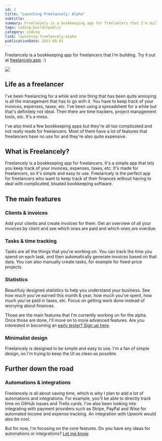 ```yaml
---
id: 2
title: "Launching Freelancely: Alpha"
subtitle:
summary: Freelancely is a bookkeeping app for freelancers that I'm building. I'm documenting the process here.
tags: coding,buildinpublic
category: coding
link: launching-freelancely-alpha
publicationDate: 2023-05-01
---
```


Freelancely is a bookkeeping app for freelancers that I'm building. Try it out at [freelancely.app](https://freelancely.app). :)

<div class="w-full"> <img src="/img/launching-freelancely/freelancely-ss1.png" class="rounded-lg"></div>

## Life as a freelancer

I've been freelancing for a while and one thing that has been quite annoying is all the management that has to go with it. You have to keep track of your invoices, expenses, taxes, etc. I've been using a spreadsheet for a while but that's definitely not ideal. Then there are time trackers, project management tools, etc. It's a mess.

I've also tried a few bookkeeping apps but they're all too complicated and not really made for freelancers. Most of them have a lot of features that freelancers have no use for and they're also quite expensive.

## What is Freelancely?

Freelancely is a bookkeeping app for freelancers. It's a simple app that lets you keep track of your invoices, expenses, taxes, etc. It's made for freelancers, so it's simple and easy to use. Freelancely is the perfect app for freelancers who want to keep track of their finances without having to deal with complicated, bloated bookkeeping software.

## The main features

### Clients & invoices

Add your clients and create invoices for them. Get an overview of all your invoices by client and see which ones are paid and which ones are overdue.

### Tasks & time tracking

Tasks are all the things that you're working on. You can track the time you spend on each task, and then automatically generate invoices based on that data. You can also manually create tasks, for example for fixed-price projects.

### Statistics

Beautifuly designed statistics to help you understand your business. See how much you've earned this month & year, how much you've spent, how much you've paid in taxes, etc. Focus on getting work done instead of worrying about finances.

Those are the main features that I'm currently working on for the alpha. Once those are done, I'll move on to more advanced features. Are you interested in becoming an [early tester? Sign up here](https://freelancely.app).

### Minimalist design

Freelancely is designed to be simple and easy to use. I'm a fan of simple design, so I'm trying to keep the UI as clean as possible.

## Further down the road

### Automations & integrations

Freelancely is all about saving time, which is why I plan to add a lot of automations and integrations. For example, you'll be able to directly track time on GitHub issues and Trello cards. I've also been looking into integrating with payment providers such as Stripe, PayPal and Wise for automated income and expense tracking. An integration with Upwork would also be cool.

But for now, I'm focusing on the core features. Do you have any ideas for automations or integrations? [Let me know](https://twitter.com/manueljennni).
